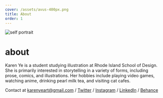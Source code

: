 ```yaml
---
cover: /assets/avus-400px.png
title: About
order: 1
---
```

![self portrait](/assets/avus-400px.png)

# about

Karen Ye is a student studying illustration at Rhode Island School of Design. She is primarily interested in storytelling in a variety of forms, including prose, comics, and illustrations. Her hobbies include playing video games, watching anime, drinking pearl milk tea, and visiting cat cafes.

Contact at karenyeart@gmail.com / [Twitter](https://twitter.com/kei_ae) / [Instagram](https://instagram.com/kei_ae/) / [LinkedIn](https://www.linkedin.com/in/karen-ye/) / [Behance](https://www.behance.net/karenye)
